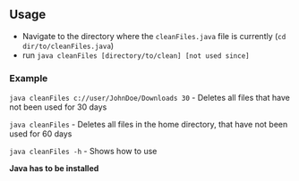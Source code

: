 ## Usage
* Navigate to the directory where the `cleanFiles.java` file is currently (`cd dir/to/cleanFiles.java`)
* run `java cleanFiles [directory/to/clean] [not used since]`

### Example
`java cleanFiles c://user/JohnDoe/Downloads 30` - Deletes all files that have not been used for 30 days

`java cleanFiles` - Deletes all files in the home directory, that have not been used for 60 days

`java cleanFiles -h` - Shows how to use


**Java has to be installed**
